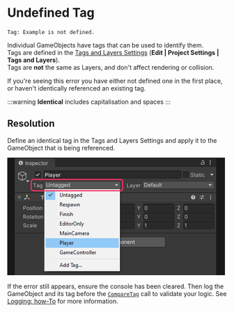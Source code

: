 # Undefined Tag

```
Tag: Example is not defined.
```

Individual GameObjects have tags that can be used to identify them.  
Tags are defined in the [Tags and Layers Settings](https://docs.unity3d.com/Manual/class-TagManager.html) (**Edit | Project Settings | Tags and Layers**).  
Tags are **not** the same as Layers, and don't affect rendering or collision.  

If you're seeing this error you have either not defined one in the first place, or haven't identically referenced an existing tag.  

:::warning
**Identical** includes capitalisation and spaces
:::

## Resolution
Define an identical tag in the Tags and Layers Settings and apply it to the GameObject that is being referenced.  

![Tag Dropdown](tag-dropdown.png)  

If the error still appears, ensure the console has been cleared. Then log the GameObject and its tag before the [`CompareTag`](https://docs.unity3d.com/ScriptReference/GameObject.CompareTag.html) call to validate your logic.
See [Logging: how-To](../Debugging/Logging/How-to.md) for more information.
